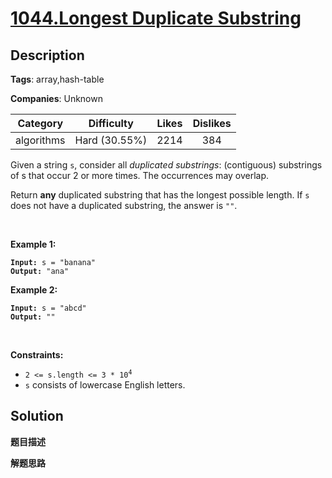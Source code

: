 # [1044.Longest Duplicate Substring](https://leetcode.com/problems/longest-duplicate-substring/description/)

## Description

**Tags**: array,hash-table

**Companies**: Unknown

| Category | Difficulty | Likes | Dislikes |
| :------: | :--------: | :---: | :------: |
| algorithms | Hard (30.55%) | 2214 | 384 |

<p>Given a string <code>s</code>, consider all <em>duplicated substrings</em>: (contiguous) substrings of s that occur 2 or more times.&nbsp;The occurrences&nbsp;may overlap.</p>
<p>Return <strong>any</strong> duplicated&nbsp;substring that has the longest possible length.&nbsp;If <code>s</code> does not have a duplicated substring, the answer is <code>&quot;&quot;</code>.</p>
<p>&nbsp;</p>
<p><strong class="example">Example 1:</strong></p>
<pre><code><strong>Input:</strong> s = "banana"
<strong>Output:</strong> "ana"</code></pre><p><strong class="example">Example 2:</strong></p>
<pre><code><strong>Input:</strong> s = "abcd"
<strong>Output:</strong> ""</code></pre>
<p>&nbsp;</p>
<p><strong>Constraints:</strong></p>
<ul>
  <li><code>2 &lt;= s.length &lt;= 3 * 10<sup>4</sup></code></li>
  <li><code>s</code> consists of lowercase English letters.</li>
</ul>

## Solution

**题目描述**

**解题思路**
